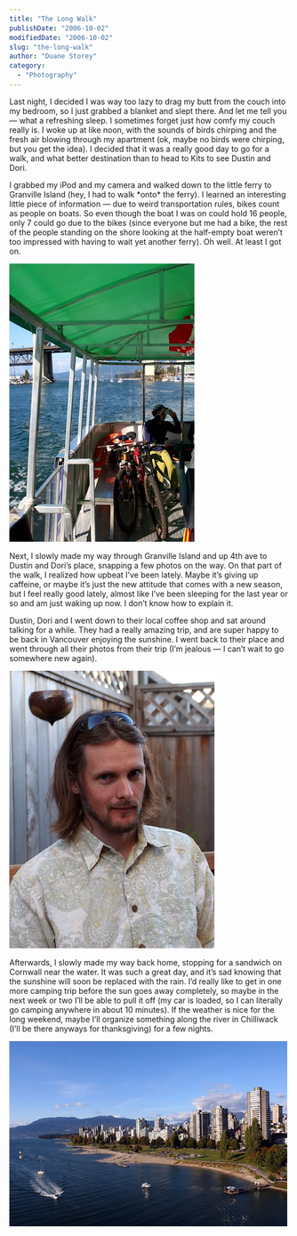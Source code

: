 ```yaml
---
title: "The Long Walk"
publishDate: "2006-10-02"
modifiedDate: "2006-10-02"
slug: "the-long-walk"
author: "Duane Storey"
category:
  - "Photography"
---
```


Last night, I decided I was way too lazy to drag my butt from the couch into my bedroom, so I just grabbed a blanket and slept there. And let me tell you — what a refreshing sleep. I sometimes forget just how comfy my couch really is. I woke up at like noon, with the sounds of birds chirping and the fresh air blowing through my apartment (ok, maybe no birds were chirping, but you get the idea). I decided that it was a really good day to go for a walk, and what better destination than to head to Kits to see Dustin and Dori.

I grabbed my iPod and my camera and walked down to the little ferry to Granville Island (hey, I had to walk \*onto\* the ferry). I learned an interesting little piece of information — due to weird transportation rules, bikes count as people on boats. So even though the boat I was on could hold 16 people, only 7 could go due to the bikes (since everyone but me had a bike, the rest of the people standing on the shore looking at the half-empty boat weren’t too impressed with having to wait yet another ferry). Oh well. At least I got on.

[![Granville Island Ferry](_images/the-long-walk-1.jpg)](http://www.flickr.com/photos/duanestorey/257978569/)

Next, I slowly made my way through Granville Island and up 4th ave to Dustin and Dori’s place, snapping a few photos on the way. On that part of the walk, I realized how upbeat I’ve been lately. Maybe it’s giving up caffeine, or maybe it’s just the new attitude that comes with a new season, but I feel really good lately, almost like I’ve been sleeping for the last year or so and am just waking up now. I don’t know how to explain it.

Dustin, Dori and I went down to their local coffee shop and sat around talking for a while. They had a really amazing trip, and are super happy to be back in Vancouver enjoying the sunshine. I went back to their place and went through all their photos from their trip (I’m jealous — I can’t wait to go somewhere new again).

[![Dustin](_images/the-long-walk-2.jpg)](http://www.flickr.com/photos/duanestorey/257978790/)

Afterwards, I slowly made my way back home, stopping for a sandwich on Cornwall near the water. It was such a great day, and it’s sad knowing that the sunshine will soon be replaced with the rain. I’d really like to get in one more camping trip before the sun goes away completely, so maybe in the next week or two I’ll be able to pull it off (my car is loaded, so I can literally go camping anywhere in about 10 minutes). If the weather is nice for the long weekend, maybe I’ll organize something along the river in Chilliwack (I’ll be there anyways for thanksgiving) for a few nights.

[![Vancouver](_images/the-long-walk-3.jpg)](http://www.flickr.com/photos/duanestorey/257979007/)